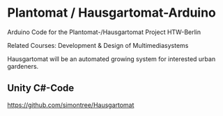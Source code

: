 # Plantomat / Hausgartomat-Arduino
Arduino Code for the Plantomat-/Hausgartomat Project HTW-Berlin

Related Courses: Development & Design of Multimediasystems

Hausgartomat will be an automated growing system for interested urban gardeners.

## Unity C#-Code
https://github.com/simontree/Hausgartomat
